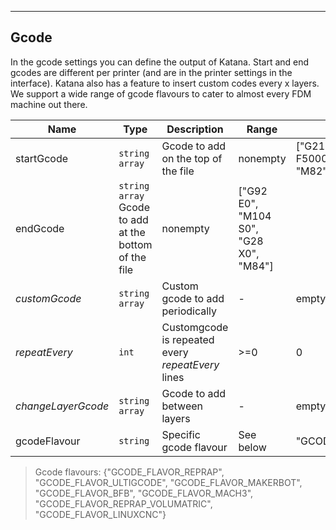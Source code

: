 ---
## Gcode

In the gcode settings you can define the output of Katana. Start and end gcodes are different per printer (and are in the printer settings in the interface). Katana also has a feature to insert custom codes every x layers. We support a wide range of gcode flavours to cater to almost every FDM machine out there.

| Name | Type | Description | Range | Default |
| ----- | -----| ------------| ------| --------|
|startGcode| `string array` | Gcode to add on the top of the file | nonempty | ["G21", "G28", "G1 Z5 F5000", "G90", "G92 E0", "M82", "G92 E0"] |
|endGcode| `string array`  Gcode to add at the bottom of the file | nonempty | ["G92 E0", "M104 S0", "G28 X0", "M84"] |
|_customGcode_| `string array` | Custom gcode to add periodically | - | empty |
|_repeatEvery_ | `int` | Customgcode is repeated every _repeatEvery_ lines | >=0 | 0 |
|_changeLayerGcode_| `string array` | Gcode to add between layers | - | empty |
| gcodeFlavour | `string` | Specific gcode flavour | See below | "GCODE\_FLAVOR\_REPRAP" |

> Gcode flavours: {"GCODE\_FLAVOR\_REPRAP", "GCODE\_FLAVOR\_ULTIGCODE", "GCODE\_FLAVOR\_MAKERBOT", "GCODE\_FLAVOR\_BFB", "GCODE\_FLAVOR\_MACH3", "GCODE\_FLAVOR\_REPRAP\_VOLUMATRIC", "GCODE\_FLAVOR\_LINUXCNC"}
